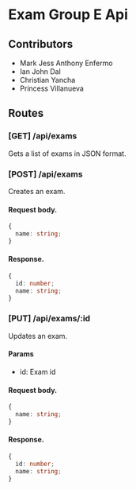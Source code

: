 # Exam Group E Api

## Contributors
- Mark Jess Anthony Enfermo
- Ian John Dal
- Christian Yancha
- Princess Villanueva

## Routes

### [GET] /api/exams
Gets a list of exams in JSON format.

### [POST] /api/exams
Creates an exam.
#### Request body.
```typescript
{
  name: string;
}
```
#### Response.
```typescript
{
  id: number;
  name: string;
}
```

### [PUT] /api/exams/:id
Updates an exam.
#### Params
 - id: Exam id
#### Request body.
```typescript
{
  name: string;
}
```
#### Response.
```typescript
{
  id: number;
  name: string;
}
```
